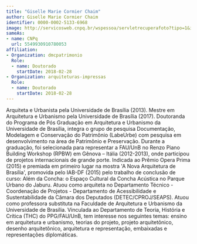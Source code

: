 ```yaml
---
title: "Giselle Marie Cormier Chaim"
author: Giselle Marie Cormier Chaim
identifier: 0000-0002-5133-6968
image: http://servicosweb.cnpq.br/wspessoa/servletrecuperafoto?tipo=1&id=K4426349P5
sameAs:
- name: CNPq
  url: 5549930910780053
affiliation:
- Organization: dmcpatrimonio
  Role:
  - name: Doutorado
    startDate: 2018-02-28
- Organization: arquiteturas-impressas
  Role:
  - name: Doutorado
    startDate: 2018-02-28
---
```


Arquiteta e Urbanista pela Universidade de Brasília (2013). Mestre em
Arquitetura e Urbanismo pela Universidade de Brasília (2017). Doutoranda
do Programa de Pós Graduação em Arquitetura e Urbanismo da Universidade
de Brasília, integra o grupo de pesquisa Documentação, Modelagem e
Conservação do Patrimônio (LabeUrbe) com pesquisa em desenvolvimento na
área de Patrimônio e Preservação. Durante a graduação, foi selecionada
para representar a FAU/UnB no Renzo Piano Building Workshop (RPBW) em
Gênova – Itália (2012-2013), onde participou de projetos internacionais
de grande porte. Indicada ao Prêmio Opera Prima (2015) e premiada em
primeiro lugar na mostra 'A Nova Arquitetura de Brasília', promovida
pelo IAB-DF (2015) pelo trabalho de conclusão de curso: Além da Concha:
o Espaço Cultural da Concha Acústica no Parque Urbano do Jaburu. Atuou
como arquiteta no Departamento Técnico - Coordenação de Projetos -
Departamento de Acessibilidade e Sustentabilidade da Câmara dos
Deputados (DETEC/CPROJ/SEAPS). Atuou como professora substituta na
Faculdade de Arquitetura e Urbanismo da Universidade de Brasília.
Vinculada ao Departamento de Teoria, História e Crítica (THC) do
PPG/FAU/UnB, tem interesse nos seguintes temas: ensino em arquitetura e
urbanismo, teorias do projeto, projeto arquitetônico, desenho
arquitetônico, arquitetura e representação, embaixadas e representações
diplomáticas.

